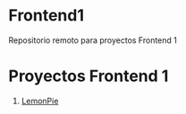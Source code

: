 # Frontend1
Repositorio remoto para proyectos Frontend 1

<h1>Proyectos Frontend 1</h1>
<ol>
  <li><a href="https://gjlobos.github.io/Frontend1/LemonPie">LemonPie</li>
</ol>

